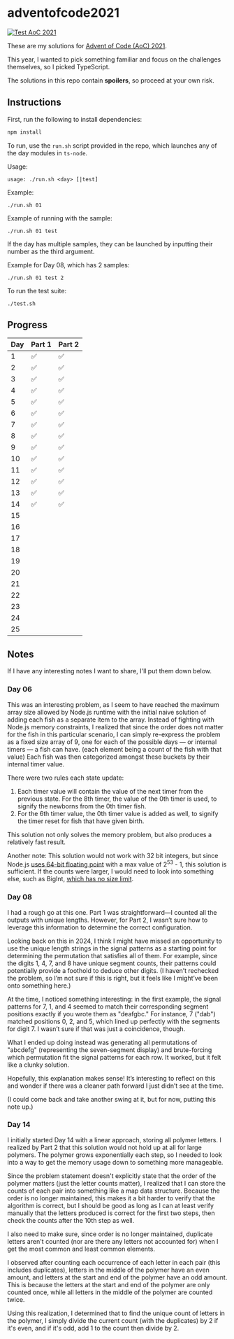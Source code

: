 # adventofcode2021

[![Test AoC 2021](https://github.com/Coteh/adventofcode2021/actions/workflows/run_aoc_test.yml/badge.svg)](https://github.com/Coteh/adventofcode2021/actions/workflows/run_aoc_test.yml)

These are my solutions for [Advent of Code (AoC) 2021](https://adventofcode.com/2021).

This year, I wanted to pick something familiar and focus on the challenges themselves, so I picked TypeScript.

The solutions in this repo contain **spoilers**, so proceed at your own risk.

## Instructions

First, run the following to install dependencies:

```sh
npm install
```

To run, use the `run.sh` script provided in the repo, which launches any of the day modules in `ts-node`.

Usage:

```
usage: ./run.sh <day> [|test]
```

Example:

```
./run.sh 01
```

Example of running with the sample:

```
./run.sh 01 test
```

If the day has multiple samples, they can be launched by inputting their number as the third argument.

Example for Day 08, which has 2 samples:

```
./run.sh 01 test 2
```

To run the test suite:

```
./test.sh
```

## Progress

| Day  | Part 1 | Part 2 |
|------|--------|--------|
|  1   |   ✅   |   ✅   |
|  2   |   ✅   |   ✅   |
|  3   |   ✅   |   ✅   |
|  4   |   ✅   |   ✅   |
|  5   |   ✅   |   ✅   |
|  6   |   ✅   |   ✅   |
|  7   |   ✅   |   ✅   |
|  8   |   ✅   |   ✅   |
|  9   |   ✅   |   ✅   |
|  10  |   ✅   |   ✅   |
|  11  |   ✅   |   ✅   |
|  12  |   ✅   |   ✅   |
|  13  |   ✅   |   ✅   |
|  14  |   ✅   |   ✅   |
|  15  |        |        |
|  16  |        |        |
|  17  |        |        |
|  18  |        |        |
|  19  |        |        |
|  20  |        |        |
|  21  |        |        |
|  22  |        |        |
|  23  |        |        |
|  24  |        |        |
|  25  |        |        |

## Notes

If I have any interesting notes I want to share, I'll put them down below.

### Day 06
This was an interesting problem, as I seem to have reached the maximum array size allowed by Node.js runtime with the initial naive solution of adding each fish as a separate item to the array. Instead of fighting with Node.js memory constraints, I realized that since the order does not matter for the fish in this particular scenario, I can simply re-express the problem as a fixed size array of 9, one for each of the possible days &mdash; or internal timers &mdash; a fish can have. (each element being a count of the fish with that value) Each fish was then categorized amongst these buckets by their internal timer value.

There were two rules each state update:

1. Each timer value will contain the value of the next timer from the previous state. For the 8th timer, the value of the 0th timer is used, to signify the newborns from the 0th timer fish.
1. For the 6th timer value, the 0th timer value is added as well, to signify the timer reset for fish that have given birth.

This solution not only solves the memory problem, but also produces a relatively fast result.

Another note: This solution would not work with 32 bit integers, but since Node.js [uses 64-bit floating point](https://developer.mozilla.org/en-US/docs/Web/JavaScript/Data_structures#number_type) with a max value of 2<sup>53</sup> - 1, this solution is sufficient. If the counts were larger, I would need to look into something else, such as BigInt, [which has no size limit](https://tc39.es/ecma262/#sec-ecmascript-language-types-bigint-type).

### Day 08
I had a rough go at this one. Part 1 was straightforward—I counted all the outputs with unique lengths. However, for Part 2, I wasn’t sure how to leverage this information to determine the correct configuration.

Looking back on this in 2024, I think I might have missed an opportunity to use the unique length strings in the signal patterns as a starting point for determining the permutation that satisfies all of them. For example, since the digits 1, 4, 7, and 8 have unique segment counts, their patterns could potentially provide a foothold to deduce other digits. (I haven’t rechecked the problem, so I’m not sure if this is right, but it feels like I might’ve been onto something here.)

At the time, I noticed something interesting: in the first example, the signal patterns for 7, 1, and 4 seemed to match their corresponding segment positions exactly if you wrote them as "deafgbc." For instance, 7 ("dab") matched positions 0, 2, and 5, which lined up perfectly with the segments for digit 7. I wasn’t sure if that was just a coincidence, though.

What I ended up doing instead was generating all permutations of "abcdefg" (representing the seven-segment display) and brute-forcing which permutation fit the signal patterns for each row. It worked, but it felt like a clunky solution.

Hopefully, this explanation makes sense! It’s interesting to reflect on this and wonder if there was a cleaner path forward I just didn’t see at the time.

(I could come back and take another swing at it, but for now, putting this note up.)

### Day 14
I initially started Day 14 with a linear approach, storing all polymer letters. I realized by Part 2 that this solution would not hold up at all for large polymers. The polymer grows exponentially each step, so I needed to look into a way to get the memory usage down to something more manageable.

Since the problem statement doesn't explicitly state that the order of the polymer matters (just the letter counts matter), I realized that I can store the counts of each pair into something like a map data structure. Because the order is no longer maintained, this makes it a bit harder to verify that the algorithm is correct, but I should be good as long as I can at least verify manually that the letters produced is correct for the first two steps, then check the counts after the 10th step as well.

I also need to make sure, since order is no longer maintained, duplicate letters aren't counted (nor are there any letters not accounted for) when I get the most common and least common elements.

I observed after counting each occurrence of each letter in each pair (this includes duplicates), letters in the middle of the polymer have an even amount, and letters at the start and end of the polymer have an odd amount. This is because the letters at the start and end of the polymer are only counted once, while all letters in the middle of the polymer are counted twice.

Using this realization, I determined that to find the unique count of letters in the polymer, I simply divide the current count (with the duplicates) by 2 if it's even, and if it's odd, add 1 to the count then divide by 2.
